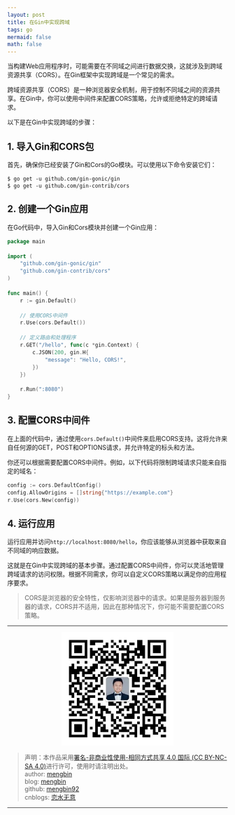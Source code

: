 ```yaml
---
layout: post
title: 在Gin中实现跨域
tags: go
mermaid: false
math: false
---  
```


当构建Web应用程序时，可能需要在不同域之间进行数据交换，这就涉及到跨域资源共享（CORS）。在Gin框架中实现跨域是一个常见的需求。  

跨域资源共享（CORS）是一种浏览器安全机制，用于控制不同域之间的资源共享。在Gin中，你可以使用中间件来配置CORS策略，允许或拒绝特定的跨域请求。

以下是在Gin中实现跨域的步骤：

## 1. 导入Gin和CORS包

首先，确保你已经安装了Gin和Cors的Go模块。可以使用以下命令安装它们：

```shell
$ go get -u github.com/gin-gonic/gin
$ go get -u github.com/gin-contrib/cors
```

## 2. 创建一个Gin应用

在Go代码中，导入Gin和Cors模块并创建一个Gin应用：

```go
package main

import (
    "github.com/gin-gonic/gin"
    "github.com/gin-contrib/cors"
)

func main() {
    r := gin.Default()
    
    // 使用CORS中间件
    r.Use(cors.Default())
    
    // 定义路由和处理程序
    r.GET("/hello", func(c *gin.Context) {
        c.JSON(200, gin.H{
            "message": "Hello, CORS!",
        })
    })
    
    r.Run(":8080")
}
```

## 3. 配置CORS中间件

在上面的代码中，通过使用`cors.Default()`中间件来启用CORS支持。这将允许来自任何源的GET，POST和OPTIONS请求，并允许特定的标头和方法。

你还可以根据需要配置CORS中间件。例如，以下代码将限制跨域请求只能来自指定的域名：

```go
config := cors.DefaultConfig()
config.AllowOrigins = []string{"https://example.com"}
r.Use(cors.New(config))
```

## 4. 运行应用

运行应用并访问`http://localhost:8080/hello`，你应该能够从浏览器中获取来自不同域的响应数据。

这就是在Gin中实现跨域的基本步骤。通过配置CORS中间件，你可以灵活地管理跨域请求的访问权限。根据不同需求，你可以自定义CORS策略以满足你的应用程序要求。

> CORS是浏览器的安全特性，仅影响浏览器中的请求。如果是服务器到服务器的请求，CORS并不适用，因此在那种情况下，你可能不需要配置CORS策略。  

---

<div align="center">
  <img src="../img/qrcode_wechat.jpg" alt="孟斯特">
</div>

> 声明：本作品采用[署名-非商业性使用-相同方式共享 4.0 国际 (CC BY-NC-SA 4.0)](https://creativecommons.org/licenses/by-nc-sa/4.0/deed.zh)进行许可，使用时请注明出处。  
> author: [mengbin](mengbin1992@outlook.com)  
> blog: [mengbin](https://mengbin.top)  
> github: [mengbin92](https://mengbin92.github.io/)  
> cnblogs: [恋水无意](https://www.cnblogs.com/lianshuiwuyi/)  

---
